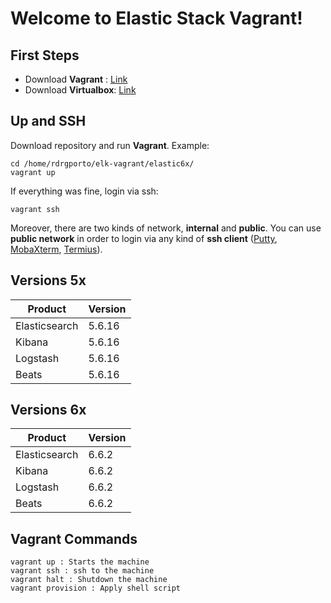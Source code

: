 # Welcome to Elastic Stack Vagrant!

## First Steps

 - Download **Vagrant** : [Link](https://www.vagrantup.com/downloads.html)
 - Download **Virtualbox**: [Link](https://www.virtualbox.org/wiki/Downloads)

## Up and SSH

Download repository and run **Vagrant**. Example:

    cd /home/rdrgporto/elk-vagrant/elastic6x/
    vagrant up

If everything was fine, login via ssh:

    vagrant ssh

Moreover, there are two kinds of network, **internal** and **public**. You can use **public network** in order to login via any kind of **ssh client** ([Putty](https://www.putty.org/), [MobaXterm](https://mobaxterm.mobatek.net/), [Termius](https://www.termius.com/)).

## Versions 5x

| Product | Version |
|--|--|
| Elasticsearch |  5.6.16 |
| Kibana |  5.6.16 |
| Logstash |  5.6.16 |
| Beats |  5.6.16 |

## Versions 6x

| Product | Version |
|--|--|
| Elasticsearch |  6.6.2 |
| Kibana |  6.6.2 |
| Logstash |  6.6.2 |
| Beats |  6.6.2 |

## Vagrant Commands

```
vagrant up : Starts the machine
vagrant ssh : ssh to the machine
vagrant halt : Shutdown the machine
vagrant provision : Apply shell script
```
